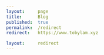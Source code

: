 ```yaml
---
layout: 	page
title: 		Blog
published:	true
permalink:	/redirect
redirect: 	https://www.tobylam.xyz

layout: 	redirect
---
```



